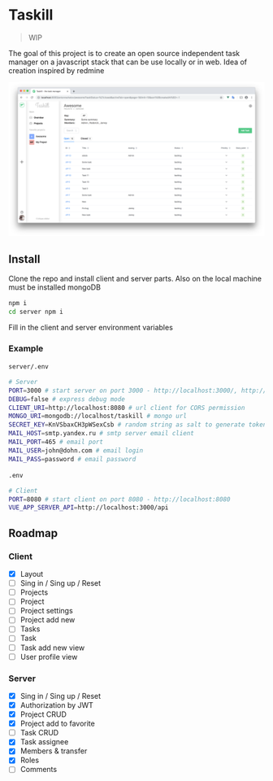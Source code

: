 # Taskill

> WIP

The goal of this project is to create an open source independent task manager on a javascript stack that can be use locally or in web. Idea of creation inspired by redmine

<img src="./screenshot.png">

## Install

Clone the repo and install client and server parts. Also on the local machine must be installed mongoDB

```bash
npm i
cd server npm i
```

Fill in the client and server environment variables

### Example

`server/.env`

```bash
# Server
PORT=3000 # start server on port 3000 - http://localhost:3000/, http://localhost:3000/api
DEBUG=false # express debug mode
CLIENT_URI=http://localhost:8080 # url client for CORS permission
MONGO_URI=mongodb://localhost/taskill # mongo url
SECRET_KEY=KnVSbaxCH3pWSexCsb # random string as salt to generate token
MAIL_HOST=smtp.yandex.ru # smtp server email client
MAIL_PORT=465 # email port
MAIL_USER=john@dohn.com # email login
MAIL_PASS=password # email password

```

`.env`

```bash
# Client
PORT=8080 # start client on port 8080 - http://localhost:8080
VUE_APP_SERVER_API=http://localhost:3000/api
```

## Roadmap

### Client

- [x] Layout
- [ ] Sing in / Sing up / Reset
- [ ] Projects
- [ ] Project
- [ ] Project settings
- [ ] Project add new
- [ ] Tasks
- [ ] Task
- [ ] Task add new view
- [ ] User profile view

### Server

- [x] Sing in / Sing up / Reset
- [x] Authorization by JWT
- [x] Project CRUD
- [x] Project add to favorite
- [ ] Task CRUD
- [x] Task assignee
- [x] Members & transfer
- [x] Roles
- [ ] Comments
